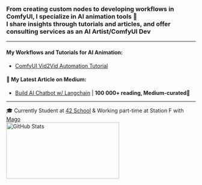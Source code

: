 
### From creating custom nodes to developing workflows in ComfyUI, I specialize in AI animation tools 🔧<br>I share insights through tutorials and articles, and offer consulting services as an AI Artist/ComfyUI Dev
---

#### My Workflows and Tutorials for AI Animation:
- [ComfyUI Vid2Vid Automation Tutorial](https://youtu.be/Wx9TLb95Nh4?si=cSF4843db9wEwfmS)

#### 📝 My Latest Article on Medium:
- [Build AI Chatbot w/ Langchain](https://medium.com/better-programming/build-a-chatbot-on-your-csv-data-with-langchain-and-openai-ed121f85f0cd) | **100 000+ reading, Medium-curated🌟**


---
🎓 Currently Student at [42 School](https://42.fr/en/homepage/) & Working part-time at Station F with [Mago](https://www.mago.studio/)  
<img src="https://github-readme-stats.vercel.app/api?username=yvann-ba&show_icons=true" alt="GitHub Stats" width="300px" height="150px">
